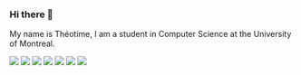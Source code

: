 ### Hi there 👋

My name is Théotime, I am a student in Computer Science at the University of Montreal.

<p>
  <img src="https://img.shields.io/badge/-HTML-c58545?style=for-the-badge&logo=html5&logoColor=c58545&labelColor=282828">
  <img src="https://img.shields.io/badge/-CSS-d1a01f?style=for-the-badge&logo=css3&logoColor=d1a01f&labelColor=282828">
  <img src="https://img.shields.io/badge/PHP-777BB4?style=for-the-badge&logo=php&labelColor=282828">
  <img src="https://img.shields.io/badge/JavaScript-F7DF1E?style=for-the-badge&logo=javascript&logoColor=F7DF1E&labelColor=282828">
  <img src="https://img.shields.io/badge/C-00599C?style=for-the-badge&logo=c&logoColor=white&labelColor=282828">
  <img src="https://img.shields.io/badge/Java-ED8B00?style=for-the-badge&logo=java&logoColor=white">
  <img src="https://img.shields.io/badge/Linux-FCC624?style=for-the-badge&logo=linux&logoColor=FCC624&labelColor=282828">
</p>

<!--
**theotimeflichy/theotimeflichy** is a ✨ _special_ ✨ repository because its `README.md` (this file) appears on your GitHub profile.

Here are some ideas to get you started:

- 🔭 I’m currently working on ...
- 🌱 I’m currently learning ...
- 👯 I’m looking to collaborate on ...
- 🤔 I’m looking for help with ...
- 💬 Ask me about ...
- 📫 How to reach me: ...
- 😄 Pronouns: ...
- ⚡ Fun fact: ...
-->
